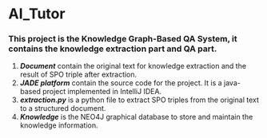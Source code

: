 # AI_Tutor
### This project is the Knowledge Graph-Based QA System, it contains the knowledge extraction part and QA part.
1. ***Document*** contain the original text for knowledge extraction and the result of SPO triple after extraction.
2. ***JADE platform*** contain the source code for the project. It is a java-based project implemented in IntelliJ IDEA.
3. ***extraction.py*** is a python file to extract SPO triples from the original text to a structured document.
4. ***Knowledge*** is the NEO4J graphical database to store and maintain the knowledge information.
